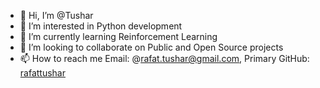 - 👋 Hi, I’m @Tushar
- 👀 I’m interested in Python development
- 🌱 I’m currently learning Reinforcement Learning
- 💞️ I’m looking to collaborate on Public and Open Source projects
- 📫 How to reach me Email: @rafat.tushar@gmail.com, Primary GitHub: [rafattushar](https://www.github.com/rafattushar)

<!---
rafat-tushar/rafat-tushar is a ✨ special ✨ repository because its `README.md` (this file) appears on your GitHub profile.
You can click the Preview link to take a look at your changes.
--->
